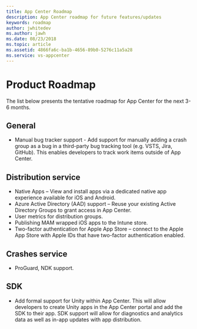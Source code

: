```yaml
---
title: App Center Roadmap
description: App Center roadmap for future features/updates
keywords: roadmap
author: jwhitedev
ms.author: jawh
ms.date: 08/23/2018
ms.topic: article
ms.assetid: 4866fa6c-ba1b-4656-89b0-5276c11a5a28
ms.service: vs-appcenter
---
```


# Product Roadmap

The list below presents the tentative roadmap for App Center for the next 3-6 months.

## General

* Manual bug tracker support - Add support for manually adding a crash group as a bug in a third-party bug tracking tool (e.g. VSTS, Jira, GitHub). This enables developers to track work items outside of App Center. 

## Distribution service

* Native Apps – View and install apps via a dedicated native app experience available for iOS and Android.
* Azure Active Directory (AAD) support – Reuse your existing Active Directory Groups to grant access in App Center.
* User metrics for distribution groups.
* Publishing MAM wrapped iOS apps to the Intune store.
* Two-factor authentication for Apple App Store – connect to the Apple App Store with Apple IDs that have two-factor authentication enabled.

## Crashes service

* ProGuard, NDK support.

## SDK

* Add formal support for Unity within App Center. This will allow developers to create Unity apps in the App Center portal and add the SDK to their app. SDK support will allow for diagnostics and analytics data as well as in-app updates with app distribution.
